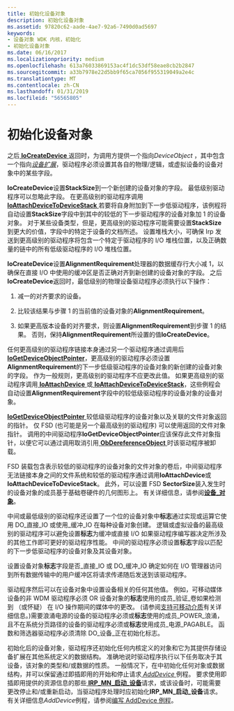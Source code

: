```yaml
---
title: 初始化设备对象
description: 初始化设备对象
ms.assetid: 97820c62-aade-4ae7-92a6-7490d0ad5697
keywords:
- 设备对象 WDK 内核，初始化
- 初始化设备对象
ms.date: 06/16/2017
ms.localizationpriority: medium
ms.openlocfilehash: 613a76033869153ac4f1dc53df58eae8cb2b2847
ms.sourcegitcommit: a33b7978e22d5bb9f65ca7056f955319049a2e4c
ms.translationtype: MT
ms.contentlocale: zh-CN
ms.lasthandoff: 01/31/2019
ms.locfileid: "56565805"
---
```

# <a name="initializing-a-device-object"></a>初始化设备对象





之后[ **IoCreateDevice** ](https://msdn.microsoft.com/library/windows/hardware/ff548397)返回时，为调用方提供一个指向*DeviceObject* ，其中包含一个指向[*设备扩展*](device-extensions.md)，驱动程序必须设置其各自的物理/逻辑，或虚拟设备的设备对象中的某些字段。

**IoCreateDevice**设置**StackSize**到一个新创建的设备对象的字段。 最低级别驱动程序可以忽略此字段。 在更高级别的驱动程序调用[ **IoAttachDeviceToDeviceStack** ](https://msdn.microsoft.com/library/windows/hardware/ff548300)若要将自身附加到下一步低驱动程序，该例程将自动设置**StackSize**字段中到其中的较低的下一步驱动程序的设备对象加 1 的设备对象。 对于某些设备类型，但是，更高级别的驱动程序可能需要设置**StackSize**到更大的价值，字段中的特定于设备的文档所述。 设置堆栈大小，可确保 Irp 发送到更高级别的驱动程序将包含一个特定于驱动程序的 I/O 堆栈位置，以及正确数量的链中的所有低级驱动程序的 I/O 堆栈位置。

**IoCreateDevice**设置**AlignmentRequirement**处理器的数据缓存行大小减 1，以确保在直接 I/O 中使用的缓冲区是否正确对齐到新创建的设备对象的字段。 之后**IoCreateDevice**返回时，最低级别的物理设备驱动程序必须执行以下操作：

1.  减一的对齐要求的设备。

2.  比较该结果与步骤 1 的当前值的设备对象的**AlignmentRequirement**。

3.  如果更高版本设备的对齐要求，则设置**AlignmentRequirement**到步骤 1 的结果。 否则，保持**AlignmentRequirement**所设置的值**IoCreateDevice**。

任何更高级别的驱动程序链接本身通过另一个驱动程序通过调用后[ **IoGetDeviceObjectPointer**](https://msdn.microsoft.com/library/windows/hardware/ff549198)，更高级别的驱动程序必须设置**AlignmentRequirement**的下一步低级驱动程序的设备对象的新创建的设备对象的字段。 作为一般规则，更高级别的驱动程序不应更改此值。 如果更高级别的驱动程序调用[ **IoAttachDevice** ](https://msdn.microsoft.com/library/windows/hardware/ff548294)或[ **IoAttachDeviceToDeviceStack**](https://msdn.microsoft.com/library/windows/hardware/ff548300)，这些例程会自动设置**AlignmentRequirement**字段中的较低级驱动程序的设备对象的设备对象。

[**IoGetDeviceObjectPointer** ](https://msdn.microsoft.com/library/windows/hardware/ff549198)较低级驱动程序的设备对象以及关联的文件对象返回的指针。 仅 FSD (也可能是另一个最高级别的驱动程序) 可以使用返回的文件对象指针。 调用的中间驱动程序**IoGetDeviceObjectPointer**应该保存此文件对象指针，以便它可以通过调用取消引用[ **ObDereferenceObject** ](https://msdn.microsoft.com/library/windows/hardware/ff557724)时该驱动程序被卸载。

FSD 装载包含表示较低的驱动程序的设备对象的文件对象的卷后，中间驱动程序无法链接本身之间的文件系统和较低的驱动程序通过调用**IoAttachDevice**或**IoAttachDeviceToDeviceStack**。 此外，可以设置 FSD **SectorSize**装入发生时的设备对象的成员基于基础卷硬件的几何图形上。 有关详细信息，请参阅[**设备\_对象**](https://msdn.microsoft.com/library/windows/hardware/ff543147)。

中间或最低级别的驱动程序还设置了一个位的设备对象中**标志**通过实现或运算它使用 DO\_直接\_IO 或使用\_缓冲\_IO 在每种设备对象创建。 逻辑或虚拟设备的最高级别的驱动程序可以避免设置**标志**为缓冲或直接 I/O 如果驱动程序编写器决定所涉及的其他工作即可更好的驱动程序性能。 中间的驱动程序必须设置**标志**字段以匹配的下一步低驱动程序的设备对象及其设备对象。

设置设备对象**标志**字段是否\_直接\_IO 或 DO\_缓冲\_IO 确定如何在 I/O 管理器访问到所有数据传输中的用户缓冲区将请求传递随后发送到该驱动程序。

驱动程序然后可以在设备对象中设置设备相关的任何其他值。 例如，可移动媒体设备的非 WDM 驱动程序必须 OR 设备对象的**标志**使用的成员\_验证\_卷如果检测到 （或怀疑） 在 I/O 操作期间的媒体中的更改。 (请参阅[支持可移动介质](supporting-removable-media.md)有关详细信息。)需要浪涌电源的设备的驱动程序必须或**标志**使用的成员\_POWER\_浪涌，且不在系统分页路径的设备的驱动程序必须或**标志**使用成员\_电源\_PAGABLE。 函数和筛选器驱动程序必须清除 DO\_设备\_正在初始化标志。

初始化后的设备对象，驱动程序还初始化任何内核定义的对象和它为其提供存储设备扩展在其他系统定义的数据结构。 准确地说时驱动程序执行以下任务取决于其设备，该对象的类型和/或数据的性质。 一般情况下，在中初始化任何对象或数据结构，并可以保留通过即插即用的开始和停止请求[ *AddDevice* ](https://msdn.microsoft.com/library/windows/hardware/ff540521)例程。 要求使用即插即用提供的资源信息的那些[ **IRP\_MN\_启动\_设备**](https://msdn.microsoft.com/library/windows/hardware/ff551749)请求，或该设备时，可能需要更改停止和/或重新启动，当驱动程序处理时应初始化**IRP\_MN\_启动\_设备**请求。 有关详细信息*AddDevice*例程，请参阅[编写 AddDevice 例程](writing-an-adddevice-routine.md)。

 

 




